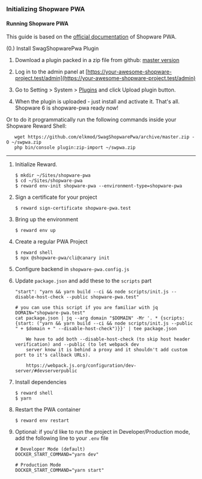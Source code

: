 ### Initializing Shopware PWA

#### Running Shopware PWA

This guide is based on
the [official documentation](https://shopware-pwa-docs.vuestorefront.io/landing/getting-started/local-environment.html#let-s-do-it)
of Shopware PWA.

(0.) Install SwagShopwarePwa Plugin

1. Download a plugin packed in a zip file from
   github: [master version](https://github.com/elkmod/SwagShopwarePwa/archive/master.zip)

2. Log in to the admin panel
   at [https://your-awesome-shopware-project.test/admin](https://your-awesome-shopware-project.test/admin)

3. Go to Setting > System > [Plugins](https://your-awesome-shopware-project.test/admin#/sw/plugin/index/list) and click
   Upload plugin button.

4. When the plugin is uploaded - just install and activate it. That's all. Shopware 6 is shopware-pwa ready now!

Or to do it programmatically run the following commands inside your Shopware Reward Shell:

   ```
      wget https://github.com/elkmod/SwagShopwarePwa/archive/master.zip -O ~/swpwa.zip
      php bin/console plugin:zip-import ~/swpwa.zip
   ```

---

1. Initialize Reward.

    ``` shell
    $ mkdir ~/Sites/shopware-pwa
    $ cd ~/Sites/shopware-pwa
    $ reward env-init shopware-pwa --environment-type=shopware-pwa
    ```

2. Sign a certificate for your project

    ```
    $ reward sign-certificate shopware-pwa.test
    ```

3. Bring up the environment

    ```
    $ reward env up
    ```

4. Create a regular PWA Project

    ```
    $ reward shell
    $ npx @shopware-pwa/cli@canary init
    ```

5. Configure backend in `shopware-pwa.config.js`

6. Update `package.json` and add these to the `scripts` part

    ```
    "start": "yarn && yarn build --ci && node scripts/init.js --disable-host-check --public shopware-pwa.test"
    
    # you can use this script if you are familiar with jq
    DOMAIN="shopware-pwa.test"
    cat package.json | jq --arg domain "$DOMAIN" -Mr '. * {scripts:{start: ("yarn && yarn build --ci && node scripts/init.js --public " + $domain + " --disable-host-check")}}' | tee package.json
    ```

    ``` note::
        We have to add both --disable-host-check (to skip host header verification) and --public (to let webpack dev 
        server know it is behind a proxy and it shouldn't add custom port to it's callback URLs).
   
        https://webpack.js.org/configuration/dev-server/#devserverpublic
    ```

7. Install dependencies

    ```
    $ reward shell
    $ yarn
    ```

8. Restart the PWA container

    ```
    $ reward env restart
    ```

9. Optional: if you'd like to run the project in Developer/Production mode, add the following line to your `.env` file

    ```
    # Developer Mode (default)
    DOCKER_START_COMMAND="yarn dev"

    # Production Mode
    DOCKER_START_COMMAND="yarn start"
    ```
